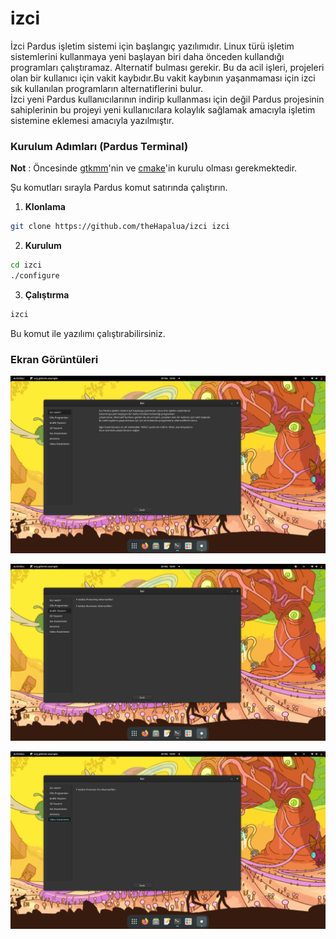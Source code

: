 # izci
İzci Pardus işletim sistemi için başlangıç yazılımıdır. Linux türü işletim sistemlerini kullanmaya yeni başlayan biri daha önceden kullandığı programları çalıştıramaz. Alternatif bulması gerekir. Bu da acil işleri, projeleri olan bir kullanıcı için vakit kaybıdır.Bu vakit kaybının yaşanmaması için izci sık kullanılan programların alternatiflerini bulur.   
İzci yeni Pardus kullanıcılarının indirip kullanması için değil Pardus projesinin sahiplerinin bu projeyi yeni kullanıcılara kolaylık sağlamak amacıyla işletim sistemine eklemesi amacıyla yazılmıştır.

### Kurulum Adımları (Pardus Terminal)

**Not** : Öncesinde [gtkmm](https://github.com/GNOME/gtkmm)'nin ve [cmake](https://github.com/Kitware/CMake)'in kurulu olması gerekmektedir. 

Şu komutları sırayla Pardus komut satırında çalıştırın.   

1. **Klonlama**  
```bash 
git clone https://github.com/theHapalua/izci izci  
```   
2. **Kurulum**  
```bash
cd izci   
./configure   
```   
3. **Çalıştırma**  
```bash   
izci   
```   

Bu komut ile yazılımı çalıştırabilirsiniz.   

### Ekran Görüntüleri

![İzci 1](png/izci1.png)

![İzci 2](png/izci2.png)

![İzci 3](png/izci3.png)

